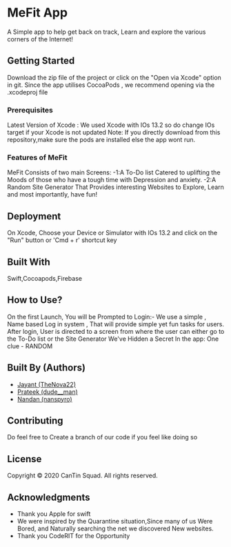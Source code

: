 # MeFit App

A Simple app to help get back on track, Learn and explore the various corners of the Internet!

## Getting Started

Download the zip file of the project or click on the "Open via Xcode" option in git.
Since the app utilises CocoaPods , we recommend  opening via the .xcodeproj file
### Prerequisites

Latest Version of Xcode : We used Xcode with IOs 13.2 so do change IOs target if your Xcode is not updated
 Note: If you directly download from this repository,make sure the pods are installed else the app wont run.
 
### Features of MeFit
MeFit Consists of two main Screens:
-1:A To-Do list Catered to uplifting the Moods of those who have a tough time with Depression and anxiety.
-2:A Random Site Generator That Provides interesting Websites to Explore, Learn and most importantly, have fun!


## Deployment

On Xcode, Choose your Device or Simulator with IOs 13.2 and click on the "Run" button or 'Cmd + r' shortcut key
## Built With
Swift,Cocoapods,Firebase

## How to Use?
On the first Launch, You will be Prompted to Login:- We use a simple , Name based Log in system , That will provide simple yet fun tasks for users.
After login, User is directed to a screen from where the user can either go to the To-Do list or the Site Generator
We've Hidden a Secret In the app: One clue - RANDOM


## Built By (Authors)  

* [Jayant (TheNova22)](https://github.com/TheNova22)  
* [Prateek (dude__man)](https://github.com/bmprateek) 
* [Nandan (nanspyro)](https://github.com/nandanhere) 

## Contributing

Do feel free to Create a branch of our code if you feel like doing so
## License
Copyright © 2020 CanTin Squad. All rights reserved.

## Acknowledgments

* Thank you Apple for swift
* We were inspired by the Quarantine situation,Since many of us Were Bored, and Naturally searching the net we discovered New websites.
* Thank you CodeRIT for the Opportunity

